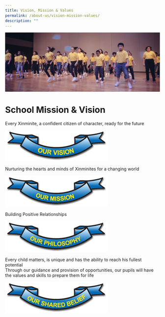 ```yaml
---
title: Vision, Mission & Values
permalink: /about-us/vision-mission-values/
description: ""
---
```


![](/images/Actual-113-e1492360151340.jpg)

# **School Mission & Vision**

Every Xinminite, a confident citizen of character, ready for the future

![](/images/our_vision.jpg)

Nurturing the hearts and minds of Xinminites for a changing world

![](/images/our_mission(1).jpg)

Building Positive Relationships

![](/images/our_philosophy.jpg)

Every child matters, is unique and has the ability to reach his fullest potential  
Through our guidance and provision of opportunities, our pupils will have the values and skills to prepare them for life

![](/images/our_shared_belief.jpg)